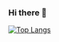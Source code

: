 ### Hi there 👋

[![Top Langs](https://github-readme-stats.vercel.app/api/top-langs/?username=heyjacques&langs_count=10&count_private=true&theme=radical)](https://github.com/heyjacques/github-readme-stat)

<!--
**heyjacques/heyjacques** is a ✨ _special_ ✨ repository because its `README.md` (this file) appears on your GitHub profile.

Here are some ideas to get you started:

- 🔭 I’m currently working on ...
- 🌱 I’m currently learning ...
- 👯 I’m looking to collaborate on ...
- 🤔 I’m looking for help with ...
- 💬 Ask me about ...
- 📫 How to reach me: ...
- 😄 Pronouns: ...
- ⚡ Fun fact: ...
-->
